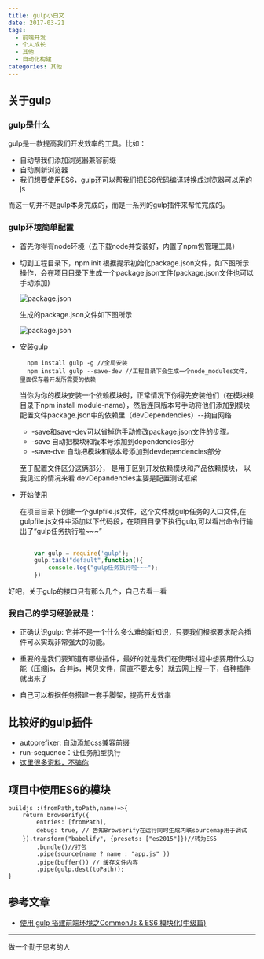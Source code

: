 ```yaml
---
title: gulp小白文
date: 2017-03-21
tags:
  - 前端开发
  - 个人成长
  - 其他
  - 自动化构建
categories: 其他
---
```


## 关于gulp

### gulp是什么

gulp是一款提高我们开发效率的工具。比如：

+ 自动帮我们添加浏览器兼容前缀
+ 自动刷新浏览器
+ 我们想要使用ES6，gulp还可以帮我们把ES6代码编译转换成浏览器可以用的js

而这一切并不是gulp本身完成的，而是一系列的gulp插件来帮忙完成的。


### gulp环境简单配置

+ 首先你得有node环境（去下载node并安装好，内置了npm包管理工具）
+ 切到工程目录下，npm init 根据提示初始化package.json文件，如下图所示操作，会在项目目录下生成一个package.json文件(package.json文件也可以手动添加)
	
    ![package.json](/images/gulp1.png)
    
	生成的package.json文件如下图所示
	
	![package.json](/images/gulp2.png)

+ 安装gulp 

		npm install gulp -g //全局安装
		npm install gulp --save-dev //工程目录下会生成一个node_modules文件，里面保存着开发所需要的依赖

	当你为你的模块安装一个依赖模块时，正常情况下你得先安装他们（在模块根目录下npm install module-name），然后连同版本号手动将他们添加到模块配置文件package.json中的依赖里（devDependencies）--摘自网络

	+ -save和save-dev可以省掉你手动修改package.json文件的步骤。
	+ -save 自动把模块和版本号添加到dependencies部分
	+ -save-dve 自动把模块和版本号添加到devdependencies部分
	
	至于配置文件区分这俩部分， 是用于区别开发依赖模块和产品依赖模块， 以我见过的情况来看 devDepandencies主要是配置测试框架

+ 开始使用

	在项目目录下创建一个gulpfile.js文件，这个文件就gulp任务的入口文件,在gulpfile.js文件中添加以下代码段，在项目目录下执行gulp,可以看出命令行输出了“gulp任务执行啦~~~”

	```javascript
		
		var gulp = require('gulp');
		gulp.task("default",function(){
		    console.log("gulp任务执行啦~~~");
		})
	```

好吧，关于gulp的接口只有那么几个，自己去看一看

### 我自己的学习经验就是：

+ 正确认识gulp: 它并不是一个什么多么难的新知识，只要我们根据要求配合插件可以实现非常强大的功能。

+ 重要的是我们要知道有哪些插件，最好的就是我们在使用过程中想要用什么功能（压缩js，合并js，拷贝文件，简直不要太多）就去网上搜一下，各种插件就出来了

+ 自己可以根据任务搭建一套手脚架，提高开发效率


	
## 比较好的gulp插件

+ autoprefixer: 自动添加css兼容前缀
+ run-sequence：让任务船型执行
+ [这里很多资料，不骗你](https://github.com/Platform-CUF/use-gulp)

## 项目中使用ES6的模块

	buildjs :(fromPath,toPath,name)=>{
		return browserify({
			entries: [fromPath],
			debug: true, // 告知Browserify在运行同时生成内联sourcemap用于调试
		}).transform("babelify", {presets: ["es2015"]})//转为ES5
			.bundle()//打包
			.pipe(source(name ? name : "app.js" ))
			.pipe(buffer()) // 缓存文件内容
			.pipe(gulp.dest(toPath));
	}


## 参考文章

+ [使用 gulp 搭建前端环境之CommonJs & ES6 模块化(中级篇)](http://div.io/topic/1506)


---
做一个勤于思考的人
